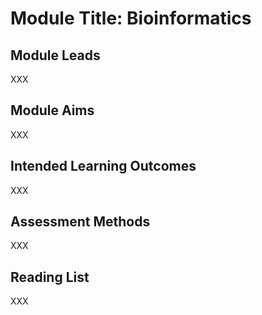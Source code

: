# Module Title: Bioinformatics

## Module Leads

XXX

## Module Aims

XXX

## Intended Learning Outcomes

XXX

## Assessment Methods

XXX

## Reading List

XXX
